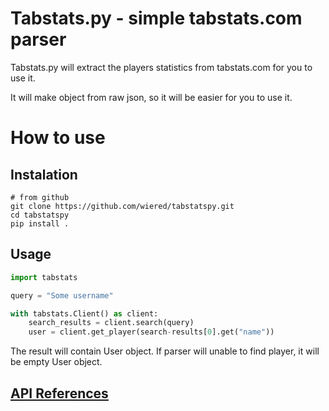 # Tabstats.py - simple tabstats.com parser
Tabstats.py will extract the players statistics from tabstats.com for you to use it. 

It will make object from raw json, so it will be easier for you to use it.

# How to use

## Instalation

```
# from github
git clone https://github.com/wiered/tabstatspy.git
cd tabstatspy
pip install .
```

## Usage

```python
import tabstats

query = "Some username"

with tabstats.Client() as client:
    search_results = client.search(query)
    user = client.get_player(search-results[0].get("name"))
```

The result will contain User object. If parser will unable to find player, it will be empty User object.

## [API References](docs/API.md)
